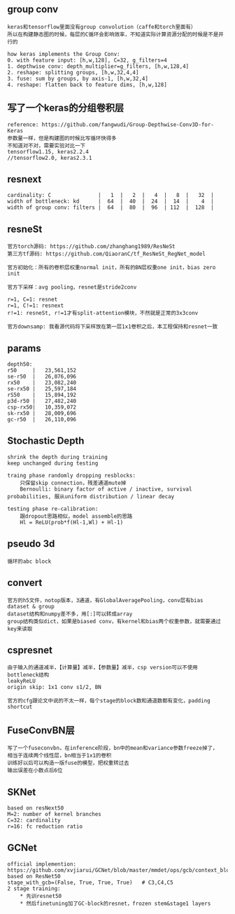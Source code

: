 ## group conv
    keras和tensorflow里面没有group convolution（caffe和torch里面有）
    所以在构建静态图的时候，每层的C循环会影响效率，不知道实际计算资源分配的时候是不是并行的

    how keras implements the Group Conv:
    0. with feature input: [h,w,128], C=32, g_filters=4
    1. depthwise conv: depth_multiplier=g_filters, [h,w,128,4]
    2. reshape: splitting groups, [h,w,32,4,4]
    3. fuse: sum by groups, by axis-1, [h,w,32,4]
    4. reshape: flatten back to feature dims, [h,w,128]


## 写了一个keras的分组卷积层
    reference: https://github.com/fangwudi/Group-Depthwise-Conv3D-for-Keras
    参数量一样，但是构建图的时候比写循环快得多
    不知道对不对，需要实验对比一下
    tensorflow1.15, keras2.2.4
    //tensorflow2.0, keras2.3.1


## resnext
    cardinality: C               |   1  |   2  |   4  |   8  |   32  |
    width of bottleneck: kd      |  64  |  40  |  24  |  14  |    4  |
    width of group conv: filters |  64  |  80  |  96  | 112  |  128  |


## resneSt
    官方torch源码: https://github.com/zhanghang1989/ResNeSt
    第三方tf源码: https://github.com/QiaoranC/tf_ResNeSt_RegNet_model

    官方初始化：所有的卷积层权重normal init，所有的BN层权重one init，bias zero init

    官方下采样：avg pooling，resnet是stride2conv

    r=1, C=1: resnet
    r=1, C!=1: resnext
    r!=1: resneSt, r!=1才有split-attention模块，不然就是正常的3x3conv

    官方downsamp: 我看源代码将下采样放在第一层1x1卷积之后，本工程保持和resnet一致


## params
    depth50:
    r50     |   23,561,152
    se-r50  |   26,076,096
    rx50    |   23,082,240
    se-rx50 |   25,597,184
    rS50    |   15,894,192
    p3d-r50 |   27,482,240
    csp-rx50|   10,359,072
    sk-rx50 |   28,009,696
    gc-r50  |   26,110,096


## Stochastic Depth
    shrink the depth during training
    keep unchanged during testing

    traing phase randomly dropping resblocks: 
        只保留skip connection，残差通道mute掉
        Bernoulli: binary factor of active / inactive, survival probabilities, 服从uniform distribution / linear decay

    testing phase re-calibration: 
        跟dropout思路相似，model assemble的思路
        Hl = ReLU(prob*f(Hl-1,Wl) + Hl-1)


## pseudo 3d
    循环的abc block


## convert
    官方的h5文件，notop版本，3通道，有GlobalAveragePooling，conv层有bias
    dataset & group
    dataset结构和numpy差不多，用[:]可以转成array
    group结构类似dict，如果是biased conv，有kernel和bias两个权重参数，就需要通过key来读取


## cspresnet
    由于输入的通道减半，【计算量】减半，【参数量】减半，csp version可以不使用bottleneck结构
    leakyReLU
    origin skip: 1x1 conv s1/2, BN

    官方的cfg跟论文中说的不太一样，每个stage的block数和通道数都有变化，padding shortcut


## FuseConvBN层
    写了一个fuseconvbn，在inference阶段，bn中的mean和variance参数freeze掉了，
    相当于连续两个线性层，bn相当于1x1的卷积
    训练好以后可以构造一版fuse的模型，把权重转过去
    输出误差在小数点后6位


## SKNet
    based on resNext50
    M=2: number of kernel branches
    C=32: cardinality
    r=16: fc reduction ratio


## GCNet
    official implemention: https://github.com/xvjiarui/GCNet/blob/master/mmdet/ops/gcb/context_block.py
    based on ResNet50
    stage_with_gcb=(False, True, True, True)   # C3,C4,C5
    2 stage training:
        * 先训resnet50
        * 然后finetuning加了GC-block的resnet，frozen stem&stage1 layers












    